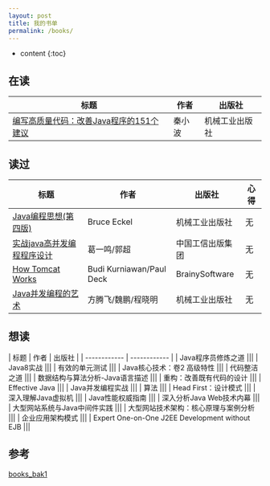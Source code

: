 ```yaml
---
layout: post
title: 我的书单
permalink: /books/
---
```


* content
{:toc}

## 在读

| 标题  | 作者 | 出版社 |
| --- | --- | --- |
| [编写高质量代码：改善Java程序的151个建议](https://book.douban.com/subject/7059903) | 秦小波 | 机械工业出版社 |

## 读过

| 标题  | 作者 | 出版社 | 心得  |
| --- | --- | --- | --- |
| [Java编程思想(第四版)](https://book.douban.com/subject/2130190) | Bruce Eckel  | 机械工业出版社 | 无 |
| [实战java高并发编程程序设计](https://book.douban.com/subject/26663605) | 葛一鸣/郭超 | 中国工信出版集团 | 无 |
| [How Tomcat Works](https://book.douban.com/subject/1943128) | Budi Kurniawan/Paul Deck | BrainySoftware |无 |
| [Java并发编程的艺术](https://book.douban.com/subject/26591326) | 方腾飞/魏鹏/程晓明 | 机械工业出版社 | 无 |

## 想读

| 标题  | 作者 | 出版社 |
| ------------ | ------------ |
| Java程序员修炼之道 |||
| Java8实战 |||
| 有效的单元测试 |||
| Java核心技术：卷2 高级特性 |||
| 代码整洁之道 |||
| 数据结构与算法分析-Java语言描述 |||
| 重构：改善既有代码的设计 |||
| Effective Java |||
| Java并发编程实战 |||
| 算法 |||
| Head First：设计模式 |||
| 深入理解Java虚拟机 |||
| Java性能权威指南 |||
| 深入分析Java Web技术内幕 |||
| 大型网站系统与Java中间件实践 |||
| 大型网站技术架构：核心原理与案例分析 |||
| 企业应用架构模式 |||
| Expert One-on-One J2EE Development without EJB |||

## 参考

[books_bak1](./books_bak1)